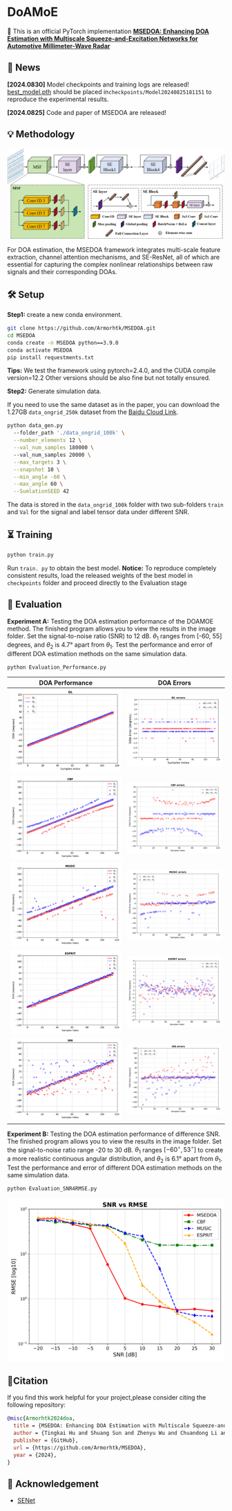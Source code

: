 # DoAMoE

  📍 This is an official PyTorch implementation **[MSEDOA: Enhancing DOA Estimation with Multiscale Squeeze-and-Excitation Networks for Automotive Millimeter-Wave Radar](https://github.com/Armorhtk/MSEDOA)**

## 📰 News

**[2024.0830]** Model checkpoints and training logs are released! [best_model.pth](https://pan.baidu.com/s/1BEAkIe6uEQlNMh6o9CkI9w?pwd=an2c) should be placed in`checkpoints/Model20240825181151` to reproduce the experimental results.

**[2024.0825]** Code and paper of MSEDOA are released! 


## 💡 Methodology 
![](image/model.png) 

For DOA estimation, the MSEDOA framework integrates multi-scale feature extraction, channel attention mechanisms, and SE-ResNet, all of which are essential for capturing the complex nonlinear relationships between raw signals and their corresponding DOAs.

## 🛠️ Setup
**Step1:** create a new conda environment.

```bash
git clone https://github.com/Armorhtk/MSEDOA.git
cd MSEDOA
conda create -n MSEDOA python==3.9.0
conda activate MSEDOA
pip install requestments.txt
```
**Tips:** We test the framework using pytorch=2.4.0, and the CUDA compile version=12.2 Other versions should be also fine but not totally ensured.

**Step2:** Generate simulation data.

If you need to use the same dataset as in the paper, you can download the 1.27GB `data_ongrid_250k` dataset from the [Baidu Cloud Link](https://pan.baidu.com/s/1CsVr9gfivB6YcYrI3aC82w?pwd=5dkp).

```bash
python data_gen.py 
  --folder_path './data_ongrid_100k' \
  --number_elements 12 \
  --val_num_samples 180000 \ 
  --val_num_samples 20000 \
  --max_targets 3 \
  --snapshot 10 \
  --min_angle -60 \
  --max_angle 60 \
  --SumlationSEED 42
```
The data is stored in the `data_ongrid_100k` folder with two sub-folders `train` and `Val` for the signal and label tensor data under different SNR.


## ⏳ Training

```bash
python train.py 
```

Run `train. py` to obtain the best model. 
**Notice:** To reproduce completely consistent results, load the released weights of the best model in `checkpoints` folder and proceed directly to the Evaluation stage

## 🔖 Evaluation

**Experiment A:** Testing the DOA estimation performance of the DOAMOE method. The finished program allows you to view the results in the image folder. Set the signal-to-noise ratio (SNR) to 12 dB. $\theta_1$ ranges from [-60, 55] degrees, and $\theta_2$ is 4.7° apart from $\theta_1$. Test the performance and error of different DOA estimation methods on the same simulation data.

```bash
python Evaluation_Performance.py 
```
DOA Performance            |  DOA Errors
:------------------------:|:-------------------------:
![](image/DL.png)         | ![](image/DL_errors.png)
![](image/CBF.png)        | ![](image/CBF_errors.png)
![](image/MUSIC.png)      | ![](image/MUSIC_errors.png)
![](image/ESPRIT.png)  | ![](image/ESPRIT_errors.png)
![](image/IAA.png)        | ![](image/IAA_errors.png)

**Experiment B:** Testing the DOA estimation performance of difference SNR. The finished program allows you to view the results in the image folder. Set the signal-to-noise ratio range -20 to 30 dB. $\theta_1$ ranges $[-60^{\circ},53^{\circ}]$ to create a more realistic continuous angular distribution, and $\theta_2$ is 6.1° apart from $\theta_1$. Test the performance and error of different DOA estimation methods on the same simulation data.


```bash
python Evaluation_SNR4RMSE.py
```

![](image/SNR4RMSE.png)

## 📜Citation

If you find this work helpful for your project,please consider citing the following repository:

```bibtex
@misc{Armorhtk2024doa,
  title = {MSEDOA: Enhancing DOA Estimation with Multiscale Squeeze-and-Excitation Networks for Automotive Millimeter-Wave Radar},
  author = {Tingkai Hu and Shuang Sun and Zhenyu Wu and Chuandong Li and Hailing Xiong and Luo Zhen},
  publisher = {GitHub},
  url = {https://github.com/Armorhtk/MSEDOA},
  year = {2024},
}
```

## 🙏 Acknowledgement

- [SENet](https://github.com/hujie-frank/SENet)
